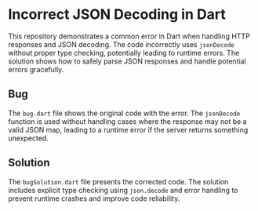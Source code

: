 # Incorrect JSON Decoding in Dart

This repository demonstrates a common error in Dart when handling HTTP responses and JSON decoding.  The code incorrectly uses `jsonDecode` without proper type checking, potentially leading to runtime errors.  The solution shows how to safely parse JSON responses and handle potential errors gracefully. 

## Bug
The `bug.dart` file shows the original code with the error.  The `jsonDecode` function is used without handling cases where the response may not be a valid JSON map, leading to a runtime error if the server returns something unexpected.

## Solution
The `bugSolution.dart` file presents the corrected code. The solution includes explicit type checking using `json.decode` and error handling to prevent runtime crashes and improve code reliability.